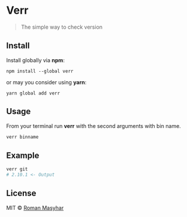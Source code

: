 # Verr

> The simple way to check version

## Install
Install globally via **npm**:
```
npm install --global verr
```
or may you consider using **yarn**:
```
yarn global add verr
```

## Usage
From your terminal run **verr** with the second arguments with bin name.
```bash
verr binname
```
## Example
```bash
verr git
# 2.10.1 <- Output
```

## License
MIT © [Roman Masyhar](https://github.com/rohmanhm)
